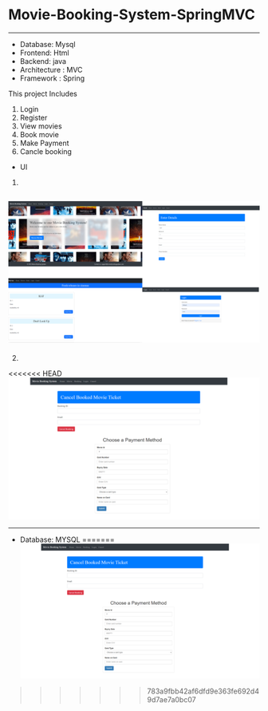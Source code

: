 # Movie-Booking-System-SpringMVC

------
* Database: Mysql
* Frontend: Html
* Backend: java
* Architecture : MVC
* Framework : Spring


This project Includes
1. Login 
2. Register
3. View movies
4. Book movie
5. Make Payment
6. Cancle booking

* UI 
1. 
![Images\UI1.png](https://github.com/Hithesh1334/Movie-Booking-System-SpringMVC/blob/master/Images/UI1.png)
----
2. 
<<<<<<< HEAD
![alt text](Images\UI2.png)

-----
* Database: MYSQL
=======
![Images\UI2.png](https://github.com/Hithesh1334/Movie-Booking-System-SpringMVC/blob/master/Images/UI2.png)
>>>>>>> 783a9fbb42af6dfd9e363fe692d49d7ae7a0bc07
